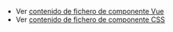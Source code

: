  - Ver [contenido de fichero de componente Vue](./zformcheckbox.vue)
 - Ver [contenido de fichero de componente CSS](./zformcheckbox.css)
